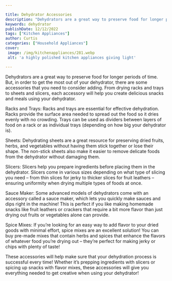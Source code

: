 ```yaml
---

title: Dehydrator Accessories
description: "Dehydrators are a great way to preserve food for longer periods of time. But, in order to get the most out of your dehydrator, the...continue on"
keywords: dehydrator
publishDate: 12/12/2022
tags: ["Kitchen Appliances"]
author: Curtis
categories: ["Household Appliances"]
cover: 
 image: /img/kitchenappliances/281.webp
 alt: 'a highly polished kitchen appliances giving light'

---
```


Dehydrators are a great way to preserve food for longer periods of time. But, in order to get the most out of your dehydrator, there are some accessories that you need to consider adding. From drying racks and trays to sheets and slicers, each accessory will help you create delicious snacks and meals using your dehydrator.

Racks and Trays: Racks and trays are essential for effective dehydration. Racks provide the surface area needed to spread out the food so it dries evenly with no crowding. Trays can be used as dividers between layers of food on a rack or as individual trays (depending on how big your dehydrator is).

Sheets: Dehydrating sheets are a great resource for preserving dried fruits, herbs, and vegetables without having them stick together or lose their shape. The non-stick sheets also make it easier to remove delicate foods from the dehydrator without damaging them. 

Slicers: Slicers help you prepare ingredients before placing them in the dehydrator. Slicers come in various sizes depending on what type of slicing you need – from thin slices for jerky to thicker slices for fruit leathers – ensuring uniformity when drying multiple types of foods at once.

Sauce Maker: Some advanced models of dehydrators come with an accessory called a sauce maker, which lets you quickly make sauces and dips right in the machine! This is perfect if you like making homemade snacks like fruit leathers or crackers that require a bit more flavor than just drying out fruits or vegetables alone can provide. 

Spice Mixes: If you’re looking for an easy way to add flavor to your dried goods with minimal effort, spice mixes are an excellent solution! You can buy pre-made mixes that contain herbs and spices that enhance the flavors of whatever food you’re drying out – they’re perfect for making jerky or chips with plenty of taste! 

These accessories will help make sure that your dehydration process is successful every time! Whether it’s prepping ingredients with slicers or spicing up snacks with flavor mixes, these accessories will give you everything needed to get creative when using your dehydrator!
